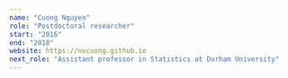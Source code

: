 ```yaml
---
name: "Cuong Nguyen"
role: "Postdoctoral researcher"
start: "2016"
end: "2018"
website: https://nvcuong.github.io
next_role: "Assistant professor in Statistics at Durham University"
---
```


